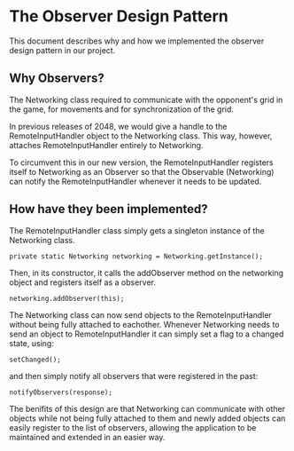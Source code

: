 # The Observer Design Pattern

This document describes why and how we implemented the observer design pattern in our project.


## Why Observers?

The Networking class required to communicate with the opponent's grid in the game, for movements and for synchronization of the grid.

In previous releases of 2048, we would give a handle to the RemoteInputHandler object to the Networking class. This way, however, attaches RemoteInputHandler entirely to Networking.

To circumvent this in our new version, the RemoteInputHandler registers itself to Networking as an Observer so that the Observable (Networking) can notify the RemoteInputHandler whenever it needs to be updated.

## How have they been implemented?

The RemoteInputHandler class simply gets a singleton instance of the Networking class. 

	private static Networking networking = Networking.getInstance();

Then, in its constructor, it calls the addObserver method on the networking object and registers itself as a observer.

	networking.addObserver(this);

The Networking class can now send objects to the RemoteInputHandler without being fully attached to eachother. Whenever Networking needs to send an object to RemoteInputHandler it can simply set a flag to a changed state, using:

	setChanged();

and then simply notify all observers that were registered in the past:

	notifyObservers(response);

The benifits of this design are that Networking can communicate with other objects while not being fully attached to them and newly added objects can easily register to the list of observers, allowing the application to be maintained and extended in an easier way.